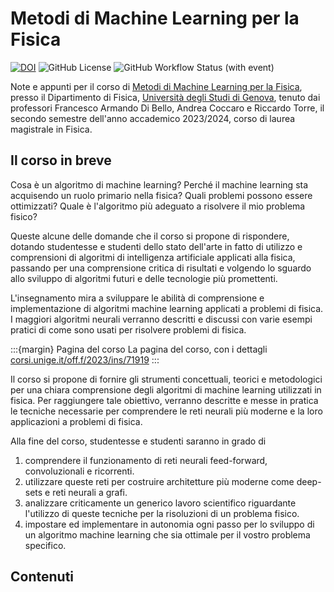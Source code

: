 # Metodi di Machine Learning per la Fisica

[![DOI](https://zenodo.org/badge/725160254.svg)](https://zenodo.org/doi/10.5281/zenodo.10222404)
![GitHub License](https://img.shields.io/github/license/mattiasotgia/machine-learning-physics?color=yellow)
![GitHub Workflow Status (with event)](https://img.shields.io/github/actions/workflow/status/mattiasotgia/machine-learning-physics/deploy.yml)

Note e appunti per il corso di [Metodi di Machine Learning per la Fisica](https://corsi.unige.it/off.f/2023/ins/71919), presso il Dipartimento di Fisica, [Università degli Studi di Genova](https://unige.it/), tenuto dai professori Francesco Armando Di Bello, Andrea Coccaro e Riccardo Torre, il secondo semestre dell'anno accademico 2023/2024, corso di laurea magistrale in Fisica. 

## Il corso in breve

Cosa è un algoritmo di machine learning? Perché il machine learning sta acquisendo un ruolo primario nella fisica? Quali problemi possono essere ottimizzati? Quale è l'algoritmo più adeguato a risolvere il mio problema fisico?  

Queste alcune delle domande che il corso si propone di rispondere,  dotando studentesse e studenti dello stato dell'arte in fatto di utilizzo e comprensioni di algoritmi di intelligenza artificiale applicati alla fisica, passando per una comprensione critica di risultati e volgendo lo sguardo allo sviluppo di algoritmi futuri e delle tecnologie più promettenti. 

L'insegnamento mira a sviluppare le abilità di comprensione e implementazione di algoritmi machine learning applicati a problemi di fisica. I maggiori algoritmi neurali verranno descritti e discussi con varie esempi pratici di come sono usati per risolvere problemi di fisica.

:::{margin} Pagina del corso
La pagina del corso, con i dettagli [corsi.unige.it/off.f/2023/ins/71919](https://corsi.unige.it/off.f/2023/ins/71919)
:::

Il corso si propone di fornire gli strumenti concettuali, teorici e metodologici per una chiara comprensione degli algoritmi di machine learning utilizzati in fisica. Per raggiungere tale obiettivo, verranno descritte e messe in pratica le tecniche necessarie per comprendere le reti neurali più moderne e la loro applicazioni a problemi di fisica. 


Alla fine del corso, studentesse e studenti saranno in grado di
 1. comprendere il funzionamento di reti neurali feed-forward, convoluzionali e ricorrenti. 
 1. utilizzare queste reti per costruire architetture più moderne come deep-sets e reti neurali a grafi.
 1. analizzare criticamente un generico lavoro scientifico riguardante l'utilizzo di queste tecniche per la risoluzioni di un problema fisico. 
 1. impostare ed implementare in autonomia ogni passo per lo sviluppo di un algoritmo machine learning che sia ottimale per il vostro problema specifico. 


## Contenuti

```{tableofcontents}
```